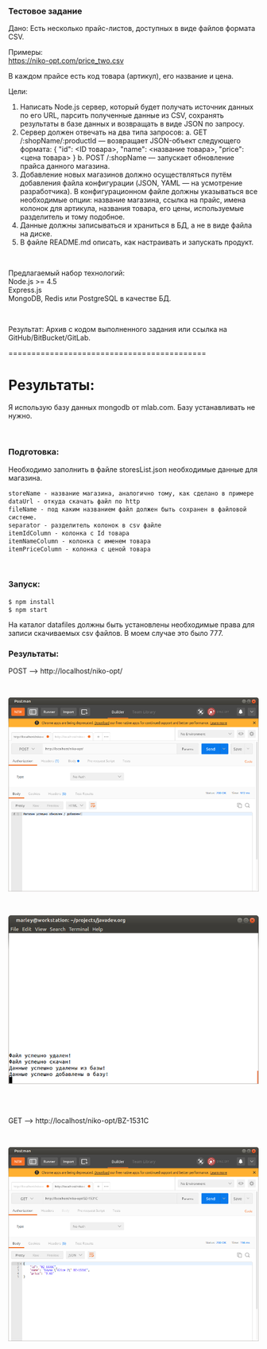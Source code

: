 ### Тестовое задание

Дано:
Есть несколько прайс-листов, доступных в виде файлов формата CSV. 

Примеры:  
https://niko-opt.com/price_two.csv  

В каждом прайсе есть код товара (артикул), его название и цена.

Цели:

1.  Написать Node.js сервер, который будет получать источник данных по его URL, парсить полученные данные из CSV, сохранять результаты в базе данных и возвращать в виде JSON по запросу.
2.  Сервер должен отвечать на два типа запросов:
    a. GET /:shopName/:productId — возвращает JSON-объект следующего формата:
    {
    "id": <ID товара>,
    "name": <название товара>,
    "price": <цена товара>
    }
    b. POST /:shopName — запускает обновление прайса данного магазина.
3.  Добавление новых магазинов должно осуществляться путём добавления файла конфигурации (JSON, YAML — на усмотрение разработчика). В конфигурационном файле должны указываться все необходимые опции: название магазина, ссылка на прайс, имена колонок для артикула, названия товара, его цены, используемые разделитель и тому подобное.
4.  Данные должны записываться и храниться в БД, а не в виде файла на диске.
5.  В файле README.md описать, как настраивать и запускать продукт.

<br/>

Предлагаемый набор технологий:  
Node.js >= 4.5  
Express.js  
MongoDB, Redis или PostgreSQL в качестве БД.  

<br/>

Результат:
Архив с кодом выполненного задания или ссылка на GitHub/BitBucket/GitLab.

===========================================

# Результаты:

Я использую базу данных mongodb от mlab.com.
Базу устанавливать не нужно.

<br/>

### Подготовка:

Необходимо заполнить в файле storesList.json необходимые данные для магазина.

    storeName - название магазина, аналогично тому, как сделано в примере
    dataUrl - откуда скачать файл по http
    fileName - под каким названием файл должен быть сохранен в файловой системе.
    separator - разделитель колонок в csv файле
    itemIdColumn - колонка с Id товара
    itemNameColumn - колонка с именем товара
    itemPriceColumn - колонка с ценой товара

<br/>

### Запуск:

    $ npm install
    $ npm start

На каталог datafiles должны быть установлены необходимые права для записи скачиваемых csv файлов. В моем случае это было 777.

### Результаты:

POST --> http://localhost/niko-opt/

<br/>

![Application](/img/pic1.png?raw=true)

<br/>

![Application](/img/pic2.png?raw=true)

<br/><br/>

GET --> http://localhost/niko-opt/BZ-1531C

<br/>

![Application](/img/pic3.png?raw=true)

